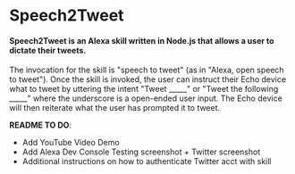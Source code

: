 # Speech2Tweet

#### Speech2Tweet is an Alexa skill written in Node.js that allows a user to dictate their tweets. 

The invocation for the skill is "speech to tweet" (as in "Alexa, open speech to tweet"). Once the skill is invoked, the user can instruct their Echo device what to tweet by uttering the intent "Tweet _____" or "Tweet the following _____" where the underscore is a open-ended user input. The Echo device will then reiterate what the user has prompted it to tweet.


**README TO DO**: 

* Add YouTube Video Demo 
* Add Alexa Dev Console Testing screenshot + Twitter screenshot 
* Additional instructions on how to authenticate Twitter acct with skill 
